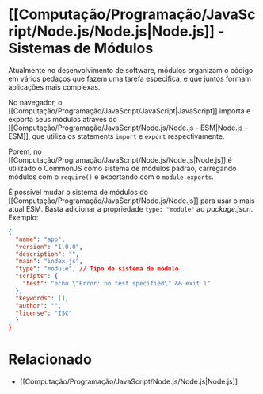 # [[Computação/Programação/JavaScript/Node.js/Node.js|Node.js]] - Sistemas de Módulos
Atualmente no desenvolvimento de software, módulos organizam o código em vários pedaços que fazem uma tarefa especifica, e que juntos formam aplicações mais complexas.

No navegador, o [[Computação/Programação/JavaScript/JavaScript|JavaScript]] importa e exporta seus módulos através do [[Computação/Programação/JavaScript/Node.js/Node.js - ESM|Node.js - ESM]], que utiliza os statements `import` e `export` respectivamente.

Porem, no [[Computação/Programação/JavaScript/Node.js/Node.js|Node.js]] é utilizado o CommonJS como sistema de módulos padrão, carregando módulos com o `require()` e exportando com o `module.exports`.

É possível mudar o sistema de módulos do [[Computação/Programação/JavaScript/Node.js/Node.js]] para usar o mais atual ESM. Basta adicionar a propriedade `type: "module"` ao *package.json*. Exemplo:
```json
{
  "name": "app",
  "version": "1.0.0",
  "description": "",
  "main": "index.js",
  "type": "module", // Tipo de sistema de módulo
  "scripts": {
    "test": "echo \"Error: no test specified\" && exit 1"
  },
  "keywords": [],
  "author": "",
  "license": "ISC"
  }
}
```

# Relacionado
- [[Computação/Programação/JavaScript/Node.js/Node.js|Node.js]]